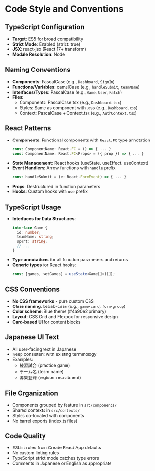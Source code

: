 # Code Style and Conventions

## TypeScript Configuration
- **Target**: ES5 for broad compatibility
- **Strict Mode**: Enabled (strict: true)
- **JSX**: react-jsx (React 17+ transform)
- **Module Resolution**: Node

## Naming Conventions
- **Components**: PascalCase (e.g., `Dashboard`, `SignIn`)
- **Functions/Variables**: camelCase (e.g., `handleSubmit`, `teamName`)
- **Interfaces/Types**: PascalCase (e.g., `Game`, `User`, `Match`)
- **Files**: 
  - Components: PascalCase.tsx (e.g., `Dashboard.tsx`)
  - Styles: Same as component with .css (e.g., `Dashboard.css`)
  - Context: PascalCase + Context.tsx (e.g., `AuthContext.tsx`)

## React Patterns
- **Components**: Functional components with `React.FC` type annotation
  ```typescript
  const ComponentName: React.FC = () => { ... }
  const ComponentName: React.FC<Props> = ({ prop }) => { ... }
  ```
- **State Management**: React hooks (useState, useEffect, useContext)
- **Event Handlers**: Arrow functions with `handle` prefix
  ```typescript
  const handleSubmit = (e: React.FormEvent) => { ... }
  ```
- **Props**: Destructured in function parameters
- **Hooks**: Custom hooks with `use` prefix

## TypeScript Usage
- **Interfaces for Data Structures**:
  ```typescript
  interface Game {
    id: number;
    teamName: string;
    sport: string;
    // ...
  }
  ```
- **Type annotations** for all function parameters and returns
- **Generic types** for React hooks:
  ```typescript
  const [games, setGames] = useState<Game[]>([]);
  ```

## CSS Conventions
- **No CSS frameworks** - pure custom CSS
- **Class naming**: kebab-case (e.g., `game-card`, `form-group`)
- **Color scheme**: Blue theme (#4a90e2 primary)
- **Layout**: CSS Grid and Flexbox for responsive design
- **Card-based UI** for content blocks

## Japanese UI Text
- All user-facing text in Japanese
- Keep consistent with existing terminology
- Examples:
  - 練習試合 (practice game)
  - チーム名 (team name)
  - 募集登録 (register recruitment)

## File Organization
- Components grouped by feature in `src/components/`
- Shared contexts in `src/contexts/`
- Styles co-located with components
- No barrel exports (index.ts files)

## Code Quality
- ESLint rules from Create React App defaults
- No custom linting rules
- TypeScript strict mode catches type errors
- Comments in Japanese or English as appropriate
